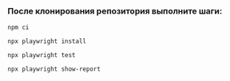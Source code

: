 ### После клонирования репозитория выполните шаги:

```
npm ci
```

```
npx playwright install
```

```
npx playwright test
```

```
npx playwright show-report
```
